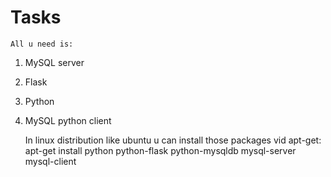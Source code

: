 Tasks
=====

	All u need is:
	
1. MySQL server
2. Flask
3. Python
4. MySQL python client

	In linux distribution like ubuntu u can install those packages vid apt-get: apt-get install python python-flask python-mysqldb mysql-server mysql-client
